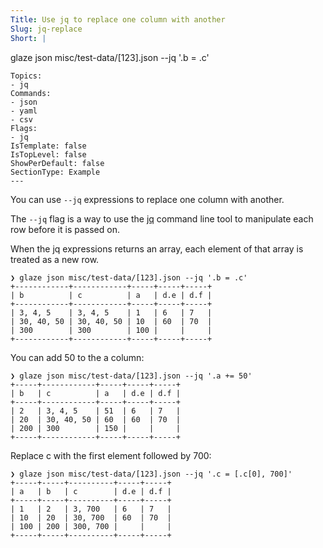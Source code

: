 ```yaml
---
Title: Use jq to replace one column with another
Slug: jq-replace
Short: |
  ```
  glaze json misc/test-data/[123].json --jq '.b = .c'
  ```
Topics:
- jq
Commands:
- json
- yaml
- csv
Flags:
- jq
IsTemplate: false
IsTopLevel: false
ShowPerDefault: false
SectionType: Example
---
```

 
You can use `--jq` expressions to replace one column with another.

The `--jq` flag is a way to use the [jq](https://stedolan.github.io/jq/) command line tool to manipulate
each row before it is passed on.

When the jq expressions returns an array, each element of that array is treated as a new row.

```
❯ glaze json misc/test-data/[123].json --jq '.b = .c'
+------------+------------+-----+-----+-----+
| b          | c          | a   | d.e | d.f |
+------------+------------+-----+-----+-----+
| 3, 4, 5    | 3, 4, 5    | 1   | 6   | 7   |
| 30, 40, 50 | 30, 40, 50 | 10  | 60  | 70  |
| 300        | 300        | 100 |     |     |
+------------+------------+-----+-----+-----+
```

You can add 50 to the a column:

``` 
❯ glaze json misc/test-data/[123].json --jq '.a += 50'
+-----+------------+-----+-----+-----+
| b   | c          | a   | d.e | d.f |
+-----+------------+-----+-----+-----+
| 2   | 3, 4, 5    | 51  | 6   | 7   |
| 20  | 30, 40, 50 | 60  | 60  | 70  |
| 200 | 300        | 150 |     |     |
+-----+------------+-----+-----+-----+
```

Replace c with the first element followed by 700:

```
❯ glaze json misc/test-data/[123].json --jq '.c = [.c[0], 700]'
+-----+-----+----------+-----+-----+
| a   | b   | c        | d.e | d.f |
+-----+-----+----------+-----+-----+
| 1   | 2   | 3, 700   | 6   | 7   |
| 10  | 20  | 30, 700  | 60  | 70  |
| 100 | 200 | 300, 700 |     |     |
+-----+-----+----------+-----+-----+
```